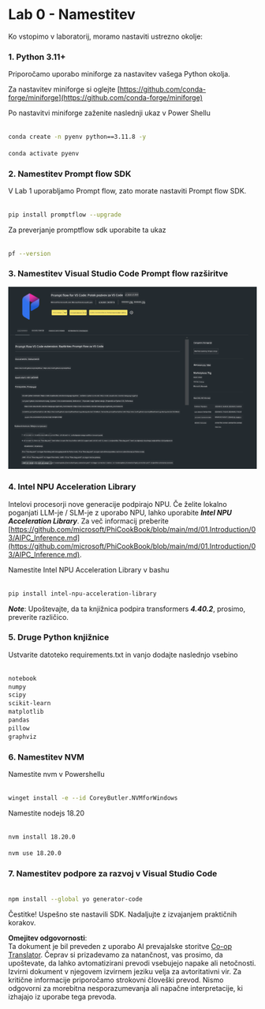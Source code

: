<!--
CO_OP_TRANSLATOR_METADATA:
{
  "original_hash": "a4ef39027902e82f2c33d568d2a2259a",
  "translation_date": "2025-05-09T19:21:48+00:00",
  "source_file": "md/02.Application/02.Code/Phi3/VSCodeExt/HOL/AIPC/01.Installations.md",
  "language_code": "sl"
}
-->
# **Lab 0 - Namestitev**

Ko vstopimo v laboratorij, moramo nastaviti ustrezno okolje:

### **1. Python 3.11+**

Priporočamo uporabo miniforge za nastavitev vašega Python okolja.

Za nastavitev miniforge si oglejte [https://github.com/conda-forge/miniforge](https://github.com/conda-forge/miniforge)

Po nastavitvi miniforge zaženite naslednji ukaz v Power Shellu

```bash

conda create -n pyenv python==3.11.8 -y

conda activate pyenv

```

### **2. Namestitev Prompt flow SDK**

V Lab 1 uporabljamo Prompt flow, zato morate nastaviti Prompt flow SDK.

```bash

pip install promptflow --upgrade

```

Za preverjanje promptflow sdk uporabite ta ukaz

```bash

pf --version

```

### **3. Namestitev Visual Studio Code Prompt flow razširitve**

![pf](../../../../../../../../../translated_images/pf_ext.fa065f22e1ee3e67157662d8be5241f346ddd83744045e3406d92b570e8d8b36.sl.png)

### **4. Intel NPU Acceleration Library**

Intelovi procesorji nove generacije podpirajo NPU. Če želite lokalno poganjati LLM-je / SLM-je z uporabo NPU, lahko uporabite ***Intel NPU Acceleration Library***. Za več informacij preberite [https://github.com/microsoft/PhiCookBook/blob/main/md/01.Introduction/03/AIPC_Inference.md](https://github.com/microsoft/PhiCookBook/blob/main/md/01.Introduction/03/AIPC_Inference.md).

Namestite Intel NPU Acceleration Library v bashu

```bash

pip install intel-npu-acceleration-library

```

***Note***: Upoštevajte, da ta knjižnica podpira transformers ***4.40.2***, prosimo, preverite različico.

### **5. Druge Python knjižnice**

Ustvarite datoteko requirements.txt in vanjo dodajte naslednjo vsebino

```txt

notebook
numpy 
scipy 
scikit-learn 
matplotlib 
pandas 
pillow 
graphviz

```

### **6. Namestitev NVM**

Namestite nvm v Powershellu

```bash

winget install -e --id CoreyButler.NVMforWindows

```

Namestite nodejs 18.20

```bash

nvm install 18.20.0

nvm use 18.20.0

```

### **7. Namestitev podpore za razvoj v Visual Studio Code**

```bash

npm install --global yo generator-code

```

Čestitke! Uspešno ste nastavili SDK. Nadaljujte z izvajanjem praktičnih korakov.

**Omejitev odgovornosti**:  
Ta dokument je bil preveden z uporabo AI prevajalske storitve [Co-op Translator](https://github.com/Azure/co-op-translator). Čeprav si prizadevamo za natančnost, vas prosimo, da upoštevate, da lahko avtomatizirani prevodi vsebujejo napake ali netočnosti. Izvirni dokument v njegovem izvirnem jeziku velja za avtoritativni vir. Za kritične informacije priporočamo strokovni človeški prevod. Nismo odgovorni za morebitna nesporazumevanja ali napačne interpretacije, ki izhajajo iz uporabe tega prevoda.